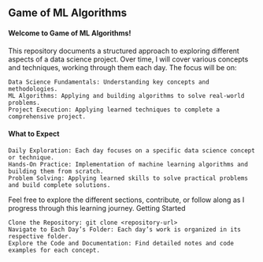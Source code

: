 ## Game of ML Algorithms

#### Welcome to Game of ML Algorithms!

This repository documents a structured approach to exploring different aspects of a data science project. Over time, I will cover various concepts and techniques, working through them each day. The focus will be on:

    Data Science Fundamentals: Understanding key concepts and methodologies.
    ML Algorithms: Applying and building algorithms to solve real-world problems.
    Project Execution: Applying learned techniques to complete a comprehensive project.

#### What to Expect

    Daily Exploration: Each day focuses on a specific data science concept or technique.
    Hands-On Practice: Implementation of machine learning algorithms and building them from scratch.
    Problem Solving: Applying learned skills to solve practical problems and build complete solutions.

Feel free to explore the different sections, contribute, or follow along as I progress through this learning journey.
Getting Started

    Clone the Repository: git clone <repository-url>
    Navigate to Each Day’s Folder: Each day’s work is organized in its respective folder.
    Explore the Code and Documentation: Find detailed notes and code examples for each concept.
